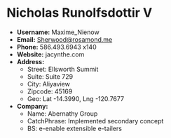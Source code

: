 # Nicholas Runolfsdottir V

- **Username:** Maxime_Nienow
- **Email:** Sherwood@rosamond.me
- **Phone:** 586.493.6943 x140
- **Website:** jacynthe.com
- **Address:**
  - Street: Ellsworth Summit
  - Suite: Suite 729
  - City: Aliyaview
  - Zipcode: 45169
  - Geo: Lat -14.3990, Lng -120.7677
- **Company:**
  - Name: Abernathy Group
  - CatchPhrase: Implemented secondary concept
  - BS: e-enable extensible e-tailers